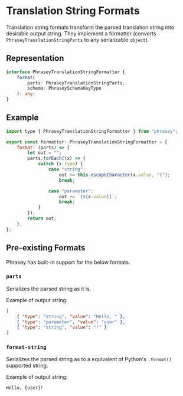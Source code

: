 # Translation String Formats

Translation string formats transform the parsed translation string into desirable output string.
They implement a formatter (converts `PhraseyTranslationStringParts` to any serializable `object`).

## Representation

```ts
interface PhraseyTranslationStringFormatter {
    format(
        parts: PhraseyTranslationStringParts,
        schema: PhraseySchemaKeyType
    ): any;
}
```

## Example

```js
import type { PhraseyTranslationStringFormatter } from "phrasey";

export const formatter: PhraseyTranslationStringFormatter = {
    format: (parts) => {
        let out = "";
        parts.forEach((x) => {
            switch (x.type) {
                case "string":
                    out += this.escapeCharacter(x.value, "{");
                    break;

                case "parameter":
                    out += `{${x.value}}`;
                    break;
            }
        });
        return out;
    },
};
```

## Pre-existing Formats

Phrasey has built-in support for the below formats.

### `parts`

Serializes the parsed string as it is.

Example of output string:

```json
[
    { "type": "string", "value": "Hello, " },
    { "type": "parameter", "value": "user" },
    { "type": "string", "value": "!" }
]
```

### `format-string`

Serializes the parsed string as to a equivalent of Python's `.format()` supported string.

Example of output string:

```
Hello, {user}!
```
